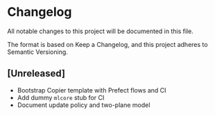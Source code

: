 # Changelog

All notable changes to this project will be documented in this file.

The format is based on Keep a Changelog, and this project adheres to Semantic Versioning.

## [Unreleased]
- Bootstrap Copier template with Prefect flows and CI
- Add dummy `mlcore` stub for CI
- Document update policy and two-plane model

